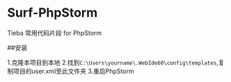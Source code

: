 Surf-PhpStorm
=======
Tieba 常用代码片段 for PhpStorm

##安装

1.克隆本项目到本地
2.找到`C:\Users\yourname\.WebIde60\config\templates`,复制项目的user.xml至此文件夹
3.重启PhpStorm


